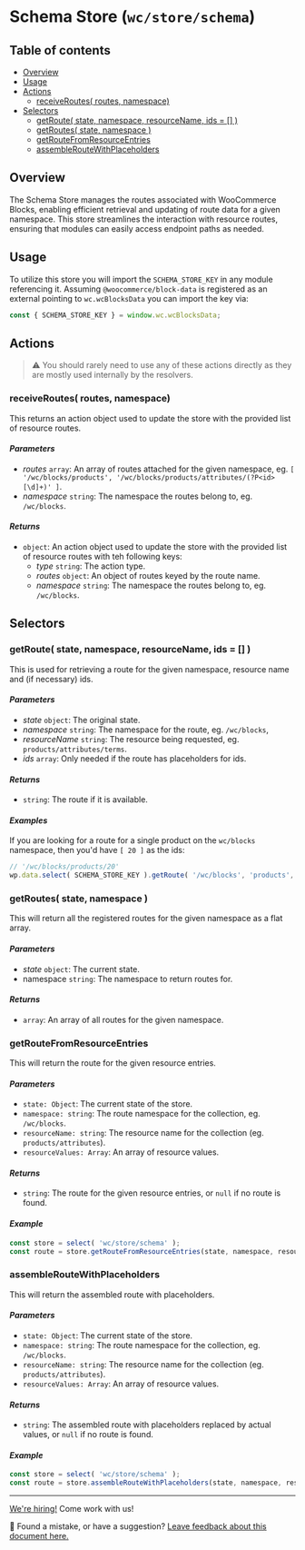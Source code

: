 # Schema Store (`wc/store/schema`) <!-- omit in toc -->

## Table of contents <!-- omit in toc -->

-   [Overview](#overview)
-   [Usage](#usage)
-   [Actions](#actions)
    -   [receiveRoutes( routes, namespace)](#receiveroutes-routes-namespace)
-   [Selectors](#selectors)
    -   [getRoute( state, namespace, resourceName, ids = \[\] )](#getroute-state-namespace-resourcename-ids---)
    -   [getRoutes( state, namespace )](#getroutes-state-namespace-)
    -   [getRouteFromResourceEntries](#getroutefromresourceentries)
    -   [assembleRouteWithPlaceholders](#assembleroutewithplaceholders)


## Overview

The Schema Store manages the routes associated with WooCommerce Blocks, enabling efficient retrieval and updating of route data for a given namespace. This store streamlines the interaction with resource routes, ensuring that modules can easily access endpoint paths as needed.

## Usage

To utilize this store you will import the `SCHEMA_STORE_KEY` in any module referencing it. Assuming `@woocommerce/block-data` is registered as an external pointing to `wc.wcBlocksData` you can import the key via:

```js
const { SCHEMA_STORE_KEY } = window.wc.wcBlocksData;
```

## Actions

> ⚠️ You should rarely need to use any of these actions directly as they are mostly used internally by the resolvers.

### receiveRoutes( routes, namespace)

This returns an action object used to update the store with the provided list of resource routes.

#### _Parameters_ <!-- omit in toc -->

-   _routes_ `array`: An array of routes attached for the given namespace, eg. `[ '/wc/blocks/products', '/wc/blocks/products/attributes/(?P<id>[\d]+)' ]`.
-   _namespace_ `string`: The namespace the routes belong to, eg. `/wc/blocks`.

#### _Returns_ <!-- omit in toc -->

-   `object`: An action object used to update the store with the provided list of resource routes with teh following keys:
    -   _type_ `string`: The action type.
    -   _routes_ `object`: An object of routes keyed by the route name.
    -   _namespace_ `string`: The namespace the routes belong to, eg. `/wc/blocks`.

## Selectors

### getRoute( state, namespace, resourceName, ids = [] )

This is used for retrieving a route for the given namespace, resource name and (if necessary) ids.

#### _Parameters_ <!-- omit in toc -->

-   _state_ `object`: The original state.
-   _namespace_ `string`: The namespace for the route, eg. `/wc/blocks`,
-   _resourceName_ `string`: The resource being requested, eg. `products/attributes/terms`.
-   _ids_ `array`: Only needed if the route has placeholders for ids.

#### _Returns_ <!-- omit in toc -->

-   `string`: The route if it is available.

#### _Examples_ <!-- omit in toc -->

If you are looking for a route for a single product on the `wc/blocks` namespace, then you'd have `[ 20 ]` as the ids:

```js
// '/wc/blocks/products/20'
wp.data.select( SCHEMA_STORE_KEY ).getRoute( '/wc/blocks', 'products', [ 20 ] );
```

### getRoutes( state, namespace )

This will return all the registered routes for the given namespace as a flat array.

#### _Parameters_ <!-- omit in toc -->

-   _state_ `object`: The current state.
-   namespace `string`: The namespace to return routes for.

#### _Returns_ <!-- omit in toc -->

-   `array`: An array of all routes for the given namespace.

### getRouteFromResourceEntries

This will return the route for the given resource entries.

#### _Parameters_ <!-- omit in toc -->

-   `state: Object`: The current state of the store.
-   `namespace: string`: The route namespace for the collection, eg. `/wc/blocks`.
-   `resourceName: string`: The resource name for the collection (eg. `products/attributes`).
-   `resourceValues: Array`: An array of resource values.

#### _Returns_ <!-- omit in toc -->

-   `string`: The route for the given resource entries, or `null` if no route is found.

#### _Example_ <!-- omit in toc -->

```js
const store = select( 'wc/store/schema' );
const route = store.getRouteFromResourceEntries(state, namespace, resourceName, resourceValues);
```

### assembleRouteWithPlaceholders

This will return the assembled route with placeholders.

#### _Parameters_ <!-- omit in toc -->

-   `state: Object`: The current state of the store.
-   `namespace: string`: The route namespace for the collection, eg. `/wc/blocks`.
-   `resourceName: string`: The resource name for the collection (eg. `products/attributes`).
-   `resourceValues: Array`: An array of resource values.

#### _Returns_ <!-- omit in toc -->

-   `string`: The assembled route with placeholders replaced by actual values, or `null` if no route is found.

#### _Example_ <!-- omit in toc -->

```js
const store = select( 'wc/store/schema' );
const route = store.assembleRouteWithPlaceholders(state, namespace, resourceName, resourceValues);
```

<!-- FEEDBACK -->

---

[We're hiring!](https://woocommerce.com/careers/) Come work with us!

🐞 Found a mistake, or have a suggestion? [Leave feedback about this document here.](https://github.com/woocommerce/woocommerce-gutenberg-products-block/issues/new?assignees=&labels=type%3A+documentation&template=--doc-feedback.md&title=Feedback%20on%20./docs/blocks/feature-flags-and-experimental-interfaces.md)

<!-- /FEEDBACK -->
